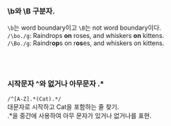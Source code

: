 ### \b와 \B 구분자. <br>

`\b`는 word boundary이고 `\B`는 not word boundary이다. <br>
`/\bo./g`: Raindrops **on** roses, and whiskers **on** kittens. <br>
`/\Bo./g`: Raindr**op**s on r**os**es, and whiskers on kittens.

<br><br>

### 시작문자 ^와 없거나 아무문자 .\*

`/^[A-Z].*(Cat).*/`<br>
대문자로 시작하고 Cat을 포함하는 줄 찾기. <br>
.\*을 중간에 사용하여 아무 문자가 있거나 없거나를 표현.
